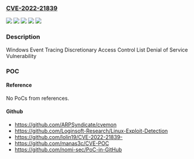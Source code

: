 ### [CVE-2022-21839](https://cve.mitre.org/cgi-bin/cvename.cgi?name=CVE-2022-21839)
![](https://img.shields.io/static/v1?label=Product&message=Windows%2010%20Version%201809&color=blue)
![](https://img.shields.io/static/v1?label=Product&message=Windows%20Server%202019%20(Server%20Core%20installation)&color=blue)
![](https://img.shields.io/static/v1?label=Product&message=Windows%20Server%202019&color=blue)
![](https://img.shields.io/static/v1?label=Version&message=10.0.0%3C%2010.0.17763.2452%20&color=brighgreen)
![](https://img.shields.io/static/v1?label=Vulnerability&message=Denial%20of%20Service&color=brighgreen)

### Description

Windows Event Tracing Discretionary Access Control List Denial of Service Vulnerability

### POC

#### Reference
No PoCs from references.

#### Github
- https://github.com/ARPSyndicate/cvemon
- https://github.com/Loginsoft-Research/Linux-Exploit-Detection
- https://github.com/lolin19/CVE-2022-21839-
- https://github.com/manas3c/CVE-POC
- https://github.com/nomi-sec/PoC-in-GitHub

